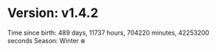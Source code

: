 # Version: v1.4.2
Time since birth: 489 days, 11737 hours, 704220 minutes, 42253200 seconds
Season: Winter ❄️

